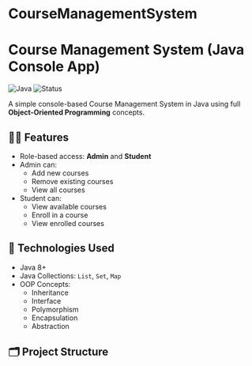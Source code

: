 # CourseManagementSystem

# Course Management System (Java Console App)

![Java](https://img.shields.io/badge/language-Java-blue)
![Status](https://img.shields.io/badge/status-Completed-brightgreen)


A simple console-based Course Management System in Java using full **Object-Oriented Programming** concepts.

## 👨‍🏫 Features

- Role-based access: **Admin** and **Student**
- Admin can:
  - Add new courses
  - Remove existing courses
  - View all courses
- Student can:
  - View available courses
  - Enroll in a course
  - View enrolled courses

## 🔧 Technologies Used

- Java 8+
- Java Collections: `List`, `Set`, `Map`
- OOP Concepts: 
  - Inheritance
  - Interface
  - Polymorphism
  - Encapsulation
  - Abstraction

## 🗂 Project Structure

